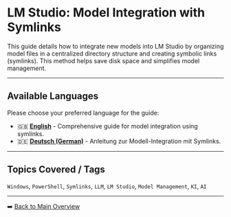 # LM Studio: Model Integration with Symlinks

This guide details how to integrate new models into LM Studio by organizing model files in a centralized directory structure and creating symbolic links (symlinks). This method helps save disk space and simplifies model management.

---

## Available Languages

Please choose your preferred language for the guide:

*   🇬🇧 **[English](./en.md)** - Comprehensive guide for model integration using symlinks.
*   🇩🇪 **[Deutsch (German)](./de.md)** - Anleitung zur Modell-Integration mit Symlinks.

---

## Topics Covered / Tags

`Windows`, `PowerShell`, `Symlinks`, `LLM`, `LM Studio`, `Model Management`, `KI`, `AI`

---

➡️ [Back to Main Overview](../../README.md)